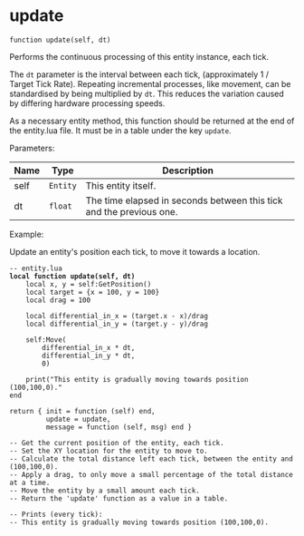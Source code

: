 # update



`function update(self, dt)`

Performs the continuous processing of this entity instance, each tick.&#x20;

The `dt` parameter is the interval between each tick, (approximately 1 / Target Tick Rate). Repeating incremental processes, like movement, can be standardised by being multiplied by `dt`. This reduces the variation caused by differing hardware processing speeds.

As a necessary entity method, this function should be returned at the end of the entity.lua file. It must be in a table under the key `update`.



Parameters:

| Name | Type     | Description                                                           |
| ---- | -------- | --------------------------------------------------------------------- |
| self | `Entity` | This entity itself.                                                   |
| dt   | `float`  | The time elapsed in seconds  between this tick and the previous one.  |



Example:

Update an entity's position each tick, to move it towards a location.

<pre class="language-lua"><code class="lang-lua">-- entity.lua
<strong>local function update(self, dt)
</strong>    local x, y = self:GetPosition()
    local target = {x = 100, y = 100}
    local drag = 100
	
    local differential_in_x = (target.x - x)/drag
    local differential_in_y = (target.y - y)/drag

    self:Move(
        differential_in_x * dt, 
        differential_in_y * dt, 
        0)
    
    print("This entity is gradually moving towards position (100,100,0)."
end

return { init = function (self) end,
         update = update,
         message = function (self, msg) end }

-- Get the current position of the entity, each tick.
-- Set the XY location for the entity to move to.
-- Calculate the total distance left each tick, between the entity and (100,100,0).
-- Apply a drag, to only move a small percentage of the total distance at a time.
-- Move the entity by a small amount each tick.
-- Return the 'update' function as a value in a table.

-- Prints (every tick):
-- This entity is gradually moving towards position (100,100,0).
</code></pre>
